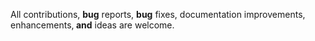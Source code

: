 All contributions, <strong>bug</strong> reports, <strong>bug</strong> fixes, documentation improvements, enhancements,<strong> and</strong> ideas are welcome.
